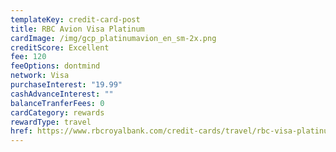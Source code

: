 ```yaml
---
templateKey: credit-card-post
title: RBC Avion Visa Platinum
cardImage: /img/gcp_platinumavion_en_sm-2x.png
creditScore: Excellent
fee: 120
feeOptions: dontmind
network: Visa
purchaseInterest: "19.99"
cashAdvanceInterest: ""
balanceTranferFees: 0
cardCategory: rewards
rewardType: travel
href: https://www.rbcroyalbank.com/credit-cards/travel/rbc-visa-platinum-avion.html
---
```

